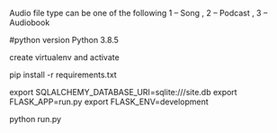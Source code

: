 Audio file type can be one of the following 1 – Song , 2 – Podcast , 3 – Audiobook

#python version Python 3.8.5

create virtualenv and activate

pip install -r requirements.txt

export SQLALCHEMY_DATABASE_URI=sqlite:///site.db
export FLASK_APP=run.py
export FLASK_ENV=development

python run.py
